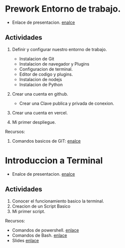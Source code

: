 # Prework Entorno de trabajo.
- Enlace de presentacion. [enalce](https://contents-pasantia.github.io/content1/Slides/Prework.html)
## Actividades 
1.  Definir y configurar nuestro entorno de trabajo.
    - Instalacion de Git
    - Instalacion de navegador y Plugins
    - Configuracion de terminal.
    - Editor de codigo y plugins.
    - Instalacion de nodejs
    - Instalacion de Python

2. Crear una cuenta en github.
    - Crear una Clave publica y privada de conexion. 

3. Crear una cuenta en vercel. 
4. Mi primer despliegue.

Recursos:
1. Comandos basicos de GIT: [enalce](./Resource/Git.md)

# Introduccion a Terminal

- Enalce de presentacion. [enalce](https://contents-pasantia.github.io/content1/Slides/Terminal.html)

## Actividades
1. Conocer el funcionamiento basico la terminal.
2. Creacion de un Script Basico
3. Mi primer script.


Recursos:
- Comandos de powershell. [enlace](./Resource/Powershell.md)
- Comandos de Bash. [enlace](./Resource/Bash.md)
- Slides [enlace](https://contents-pasantia.github.io/content1/index.html)